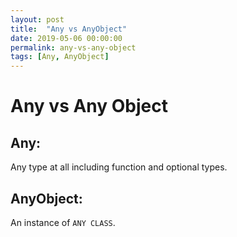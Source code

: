 ```yaml
---
layout: post
title:  "Any vs AnyObject"
date: 2019-05-06 00:00:00
permalink: any-vs-any-object
tags: [Any, AnyObject]
---
```


# Any vs Any Object

## Any:
Any type at all including function and optional types.

## AnyObject:
An instance of `ANY CLASS`.
